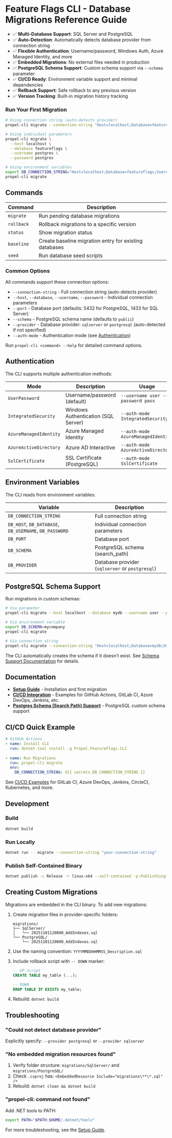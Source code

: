 # Feature Flags CLI - Database Migrations Reference Guide

- ✅ **Multi-Database Support**: SQL Server and PostgreSQL
- ✅ **Auto-Detection**: Automatically detects database provider from connection string
- ✅ **Flexible Authentication**: Username/password, Windows Auth, Azure Managed Identity, and more
- ✅ **Embedded Migrations**: No external files needed in production
- ✅ **PostgreSQL Schema Support**: Custom schema support via `--schema` parameter
- ✅ **CI/CD Ready**: Environment variable support and minimal dependencies
- ✅ **Rollback Support**: Safe rollback to any previous version
- ✅ **Version Tracking**: Built-in migration history tracking

### Run Your First Migration

```bash
# Using connection string (auto-detects provider)
propel-cli migrate --connection-string "Host=localhost;Database=featureflags;Username=postgres;Password=postgres"

# Using individual parameters
propel-cli migrate \
  --host localhost \
  --database featureflags \
  --username postgres \
  --password postgres

# Using environment variables
export DB_CONNECTION_STRING="Host=localhost;Database=featureflags;Username=postgres;Password=postgres"
propel-cli migrate
```

## Commands

| Command | Description |
|---------|-------------|
| `migrate` | Run pending database migrations |
| `rollback` | Rollback migrations to a specific version |
| `status` | Show migration status |
| `baseline` | Create baseline migration entry for existing databases |
| `seed` | Run database seed scripts |

### Common Options

All commands support these connection options:

- `--connection-string` - Full connection string (auto-detects provider)
- `--host`, `--database`, `--username`, `--password` - Individual connection parameters
- `--port` - Database port (defaults: 5432 for PostgreSQL, 1433 for SQL Server)
- `--schema` - PostgreSQL schema name (defaults to `public`)
- `--provider` - Database provider: `sqlserver` or `postgresql` (auto-detected if not specified)
- `--auth-mode` - Authentication mode (see [Authentication](#authentication))

Run `propel-cli <command> --help` for detailed command options.

## Authentication

The CLI supports multiple authentication methods:

| Mode | Description | Usage |
|------|-------------|-------|
| `UserPassword` | Username/password (default) | `--username user --password pass` |
| `IntegratedSecurity` | Windows Authentication (SQL Server) | `--auth-mode IntegratedSecurity` |
| `AzureManagedIdentity` | Azure Managed Identity | `--auth-mode AzureManagedIdentity` |
| `AzureActiveDirectory` | Azure AD Interactive | `--auth-mode AzureActiveDirectory` |
| `SslCertificate` | SSL Certificate (PostgreSQL) | `--auth-mode SslCertificate` |

## Environment Variables

The CLI reads from environment variables:

| Variable | Description |
|----------|-------------|
| `DB_CONNECTION_STRING` | Full connection string |
| `DB_HOST`, `DB_DATABASE`, `DB_USERNAME`, `DB_PASSWORD` | Individual connection parameters |
| `DB_PORT` | Database port |
| `DB_SCHEMA` | PostgreSQL schema (search_path) |
| `DB_PROVIDER` | Database provider (`sqlserver` or `postgresql`) |

## PostgreSQL Schema Support

Run migrations in custom schemas:

```bash
# Via parameter
propel-cli migrate --host localhost --database mydb --username user --password pass --schema mycompany

# Via environment variable
export DB_SCHEMA=mycompany
propel-cli migrate

# Via connection string
propel-cli migrate --connection-string "Host=localhost;Database=mydb;Username=user;Password=pass;SearchPath=mycompany"
```

The CLI automatically creates the schema if it doesn't exist. See [Schema Support Documentation](./schema_support_summary.md) for details.

## Documentation

- **[Setup Guide](./setup_guide.md)** - Installation and first migration
- **[CI/CD Integration](./cicd_examples.md)** - Examples for GitHub Actions, GitLab CI, Azure DevOps, Jenkins, etc.
- **[Postgres Schema (Search Path) Support](./schema_support_summary.md)** - PostgreSQL custom schema support

## CI/CD Quick Example

```yaml
# GitHub Actions
- name: Install CLI
  run: dotnet tool install -g Propel.FeatureFlags.CLI
  
- name: Run Migrations
  run: propel-cli migrate
  env:
    DB_CONNECTION_STRING: ${{ secrets.DB_CONNECTION_STRING }}
```

See [CI/CD Examples](./cicd_examples.md) for GitLab CI, Azure DevOps, Jenkins, CircleCI, Kubernetes, and more.

## Development

### Build

```bash
dotnet build
```

### Run Locally

```bash
dotnet run -- migrate --connection-string "your-connection-string"
```

### Publish Self-Contained Binary

```bash
dotnet publish -c Release -r linux-x64 --self-contained -p:PublishSingleFile=true
```

## Creating Custom Migrations

Migrations are embedded in the CLI binary. To add new migrations:

1. Create migration files in provider-specific folders:
   ```
   migrations/
   ├── SqlServer/
   │   └── 20251101120000_AddIndexes.sql
   └── PostgreSQL/
       └── 20251101120000_AddIndexes.sql
   ```

2. Use the naming convention: `YYYYMMDDHHMMSS_Description.sql`

3. Include rollback script with `-- DOWN` marker:
   ```sql
   -- UP script
   CREATE TABLE my_table (...);
   
   -- DOWN
   DROP TABLE IF EXISTS my_table;
   ```

4. Rebuild: `dotnet build`

## Troubleshooting

### "Could not detect database provider"
Explicitly specify: `--provider postgresql` or `--provider sqlserver`

### "No embedded migration resources found"
1. Verify folder structure: `migrations/SqlServer/` and `migrations/PostgreSQL/`
2. Check `.csproj` has: `<EmbeddedResource Include="migrations\**\*.sql" />`
3. Rebuild: `dotnet clean && dotnet build`

### "propel-cli: command not found"
Add .NET tools to PATH:
```bash
export PATH="$PATH:$HOME/.dotnet/tools"
```

For more troubleshooting, see the [Setup Guide](./setup_guide.md#troubleshooting-first-time-setup).